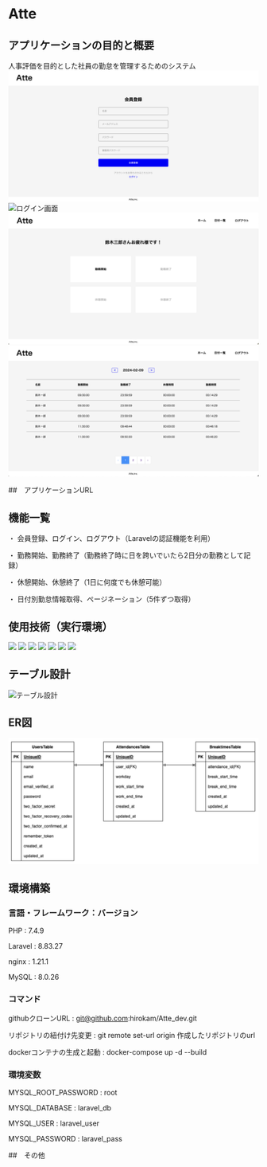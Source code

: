 # Atte

## アプリケーションの目的と概要
人事評価を目的とした社員の勤怠を管理するためのシステム
![会員登録画面](会員登録画面.png)
![ログイン画面](ログイン画面.png)
![ホーム画面](ホーム画面.png)
![日付別勤怠一覧画面](日付別勤怠一覧画面.png)


##　アプリケーションURL


## 機能一覧
・ 会員登録、ログイン、ログアウト（Laravelの認証機能を利用）

・ 勤務開始、勤務終了（勤務終了時に日を跨いでいたら2日分の勤務として記録）

・ 休憩開始、休憩終了（1日に何度でも休憩可能）

・ 日付別勤怠情報取得、ページネーション（5件ずつ取得）


## 使用技術（実行環境）
<img src="https://img.shields.io/badge/-Php-777BB4.svg?logo=php&style=plastic"> <img src="https://img.shields.io/badge/-Laravel-E74430.svg?logo=laravel&style=plastic"> <img src="https://img.shields.io/badge/-Mysql-4479A1.svg?logo=mysql&style=plastic"> <img src="https://img.shields.io/badge/-Nginx-269539.svg?logo=nginx&style=plastic"> <img src="https://img.shields.io/badge/-Apache-D22128.svg?logo=apache&style=plastic"> <img src="https://img.shields.io/badge/-Bootstrap-563D7C.svg?logo=bootstrap&style=plastic"> <img src="https://img.shields.io/badge/-Jquery-0769AD.svg?logo=jquery&style=plastic">

## テーブル設計
![テーブル設計](テーブル設計.png)

## ER図
![ER図](ER.png)


## 環境構築
### 言語・フレームワーク：バージョン

PHP : 7.4.9

Laravel : 8.83.27

nginx : 1.21.1

MySQL : 8.0.26

### コマンド
githubクローンURL : git@github.com:hirokam/Atte_dev.git

リポジトリの紐付け先変更 : git remote set-url origin 作成したリポジトリのurl

dockerコンテナの生成と起動 : docker-compose up -d --build

### 環境変数
MYSQL_ROOT_PASSWORD : root

MYSQL_DATABASE : laravel_db

MYSQL_USER : laravel_user

MYSQL_PASSWORD : laravel_pass

##　その他
